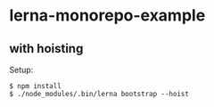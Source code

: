 # lerna-monorepo-example

## with hoisting

Setup:
```
$ npm install
$ ./node_modules/.bin/lerna bootstrap --hoist
```
